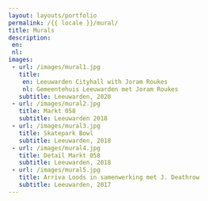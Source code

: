 ```yaml
---
layout: layouts/portfolio
permalink: /{{ locale }}/mural/
title: Murals
description:
 en: 
 nl: 
images: 
 - url: /images/mural1.jpg
   title: 
    en: Leeuwarden Cityhall with Joram Roukes
    nl: Gemeentehuis Leeuwarden met Joram Roukes
   subtitle: Leeuwarden, 2020
 - url: /images/mural2.jpg
   title: Markt 058
   subtitle: Leeuwarden 2018
 - url: /images/mural3.jpg
   title: Skatepark Bowl
   subtitle: Leeuwarden, 2018
 - url: /images/mural4.jpg
   title: Detail Markt 058
   subtitle: Leeuwarden, 2018 
 - url: /images/mural5.jpg
   title: Arriva Loods in samenwerking met J. Deathrow
   subtitle: Leeuwarden, 2017
---
```

